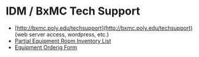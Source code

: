 # IDM / BxMC Tech Support

* [http://bxmc.poly.edu/techsupport](http://bxmc.poly.edu/techsupport) \(web server access, wordpress, etc.\)
* [Partial Equipment Room Inventory List](http://equipment.bxmc.poly.edu)
* [Equipment Orderig Form](https://docs.google.com/forms/d/e/1FAIpQLSfpZlinB8m5fxHz-iMq3jqVYW-LtWna-LtdNiMiOZ_jsczLrg/viewform)
